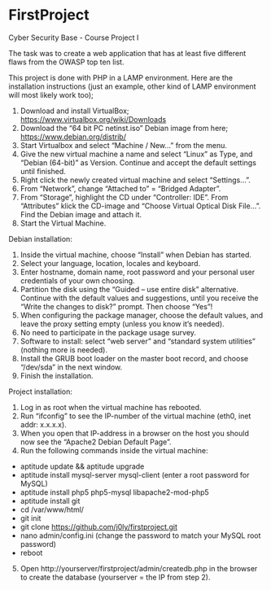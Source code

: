 # FirstProject

Cyber Security Base - Course Project I

The task was to create a web application that has at least five different flaws from the OWASP top ten list.

This project is done with PHP in a LAMP environment. 
Here are the installation instructions (just an example, other kind of LAMP environment will most likely work too);

1.	Download and install VirtualBox; https://www.virtualbox.org/wiki/Downloads
2.	Download the “64 bit PC netinst.iso” Debian image from here; https://www.debian.org/distrib/
3.	Start Virtualbox and select “Machine / New…” from the menu.
4.	Give the new virtual machine a name and select “Linux” as Type, and “Debian (64-bit)” as Version. Continue and accept the default settings until finished.
5.	Right click the newly created virtual machine and select “Settings…”.
6.	From “Network”, change “Attached to” = “Bridged Adapter”. 
7.	From “Storage”, highlight the CD under “Controller: IDE”. From “Attributes” klick the CD-image and “Choose Virtual Optical Disk File…”. Find the Debian image and attach it.
8.	Start the Virtual Machine.


Debian installation:

1.	Inside the virtual machine, choose “Install” when Debian has started.
2.	Select your language, location, locales and keyboard.
3.	Enter hostname, domain name, root password and your personal user credentials of your own choosing. 
4.	Partition the disk using the “Guided – use entire disk” alternative. Continue with the default values and suggestions, until you receive the “Write the changes to disk?” prompt. Then choose “Yes”!
5.	When configuring the package manager, choose the default values, and leave the proxy setting empty (unless you know it’s needed).
6.	No need to participate in the package usage survey.
7.	Software to install: select “web server” and “standard system utilities” (nothing more is needed).
8.	Install the GRUB boot loader on the master boot record, and choose “/dev/sda” in the next window.
9.	Finish the installation. 


Project installation:

1.	Log in as root when the virtual machine has rebooted.
2.	Run “ifconfig” to see the IP-number of the virtual machine (eth0, inet addr: x.x.x.x).
3.	When you open that IP-address in a browser on the host you should now see the “Apache2 Debian Default Page”.
4.	Run the following commands inside the virtual machine:
   * aptitude update && aptitude upgrade
   * aptitude install mysql-server mysql-client (enter a root password for MySQL)
   * aptitude install php5 php5-mysql libapache2-mod-php5
   * aptitude install git
   * cd /var/www/html/
   * git init
   * git clone https://github.com/j0ly/firstproject.git
   * nano admin/config.ini (change the password to match your MySQL root password)
   * reboot
5.	Open http://yourserver/firstproject/admin/createdb.php in the browser to create the database (yourserver = the IP from step 2).




